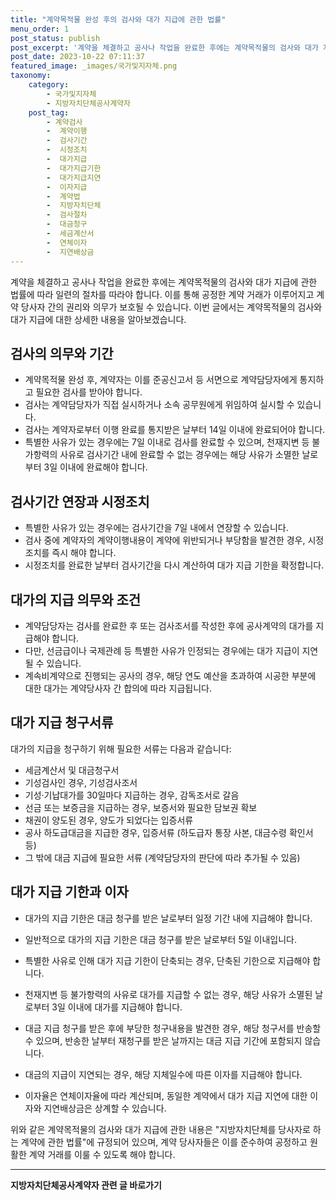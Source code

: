 ```yaml
---
title: "계약목적물 완성 후의 검사와 대가 지급에 관한 법률"
menu_order: 1
post_status: publish
post_excerpt: '계약을 체결하고 공사나 작업을 완료한 후에는 계약목적물의 검사와 대가 지급에 관한 법률에 따라 일련의 절차를 따라야 합니다. 이를 통해 공정한 계약 거래가 이루어지고 계약 당사자 간의 권리와 의무가 보호될 수 있습니다. 이번 글에서는 계약목적물의 검사와 대가 지급에 대한 상세한 내용을 알아보겠습니다.'
post_date: 2023-10-22 07:11:37
featured_image: _images/국가및지자체.png
taxonomy:
    category:
        - 국가및지자체
        - 지방자치단체공사계약자
    post_tag:
        - 계약검사
        -  계약이행
        -  검사기간
        -  시정조치
        -  대가지급
        -  대가지급기한
        -  대가지급지연
        -  이자지급
        -  계약법
        -  지방자치단체
        -  검사절차
        -  대금청구
        -  세금계산서
        -  연체이자
        -  지연배상금
---
```



계약을 체결하고 공사나 작업을 완료한 후에는 계약목적물의 검사와 대가 지급에 관한 법률에 따라 일련의 절차를 따라야 합니다. 이를 통해 공정한 계약 거래가 이루어지고 계약 당사자 간의 권리와 의무가 보호될 수 있습니다. 이번 글에서는 계약목적물의 검사와 대가 지급에 대한 상세한 내용을 알아보겠습니다.

## 검사의 의무와 기간

* 계약목적물 완성 후, 계약자는 이를 준공신고서 등 서면으로 계약담당자에게 통지하고 필요한 검사를 받아야 합니다.
* 검사는 계약담당자가 직접 실시하거나 소속 공무원에게 위임하여 실시할 수 있습니다.
* 검사는 계약자로부터 이행 완료를 통지받은 날부터 14일 이내에 완료되어야 합니다.
* 특별한 사유가 있는 경우에는 7일 이내로 검사를 완료할 수 있으며, 천재지변 등 불가항력의 사유로 검사기간 내에 완료할 수 없는 경우에는 해당 사유가 소멸한 날로부터 3일 이내에 완료해야 합니다.

## 검사기간 연장과 시정조치

* 특별한 사유가 있는 경우에는 검사기간을 7일 내에서 연장할 수 있습니다.
* 검사 중에 계약자의 계약이행내용이 계약에 위반되거나 부당함을 발견한 경우, 시정조치를 즉시 해야 합니다.
* 시정조치를 완료한 날부터 검사기간을 다시 계산하여 대가 지급 기한을 확정합니다.

## 대가의 지급 의무와 조건

* 계약담당자는 검사를 완료한 후 또는 검사조서를 작성한 후에 공사계약의 대가를 지급해야 합니다.
* 다만, 선금급이나 국제관례 등 특별한 사유가 인정되는 경우에는 대가 지급이 지연될 수 있습니다.
* 계속비계약으로 진행되는 공사의 경우, 해당 연도 예산을 초과하여 시공한 부분에 대한 대가는 계약당사자 간 합의에 따라 지급됩니다.

## 대가 지급 청구서류

대가의 지급을 청구하기 위해 필요한 서류는 다음과 같습니다:

* 세금계산서 및 대금청구서
* 기성검사인 경우, 기성검사조서
* 기성·기납대가를 30일마다 지급하는 경우, 감독조서로 갈음
* 선금 또는 보증금을 지급하는 경우, 보증서와 필요한 담보권 확보
* 채권이 양도된 경우, 양도가 되었다는 입증서류
* 공사 하도급대금을 지급한 경우, 입증서류 (하도급자 통장 사본, 대금수령 확인서 등)
* 그 밖에 대금 지급에 필요한 서류 (계약담당자의 판단에 따라 추가될 수 있음)

## 대가 지급 기한과 이자

* 대가의 지급 기한은 대금 청구를 받은 날로부터 일정 기간 내에 지급해야 합니다.
* 일반적으로 대가의 지급 기한은 대금 청구를 받은 날로부터 5일 이내입니다.
* 특별한 사유로 인해 대가 지급 기한이 단축되는 경우, 단축된 기한으로 지급해야 합니다.
* 천재지변 등 불가항력의 사유로 대가를 지급할 수 없는 경우, 해당 사유가 소멸된 날로부터 3일 이내에 대가를 지급해야 합니다.
* 대금 지급 청구를 받은 후에 부당한 청구내용을 발견한 경우, 해당 청구서를 반송할 수 있으며, 반송한 날부터 재청구를 받은 날까지는 대금 지급 기간에 포함되지 않습니다.

* 대금의 지급이 지연되는 경우, 해당 지체일수에 따른 이자를 지급해야 합니다.
* 이자율은 연체이자율에 따라 계산되며, 동일한 계약에서 대가 지급 지연에 대한 이자와 지연배상금은 상계할 수 있습니다.

위와 같은 계약목적물의 검사와 대가 지급에 관한 내용은 "지방자치단체를 당사자로 하는 계약에 관한 법률"에 규정되어 있으며, 계약 당사자들은 이를 준수하여 공정하고 원활한 계약 거래를 이룰 수 있도록 해야 합니다.
<!-- wp:separator -->
<hr class="wp-block-separator has-alpha-channel-opacity"/>
<!-- /wp:separator -->

<!-- wp:group {"backgroundColor":"base","layout":{"type":"constrained"}} -->
<div class="wp-block-group has-base-background-color has-background"><!-- wp:paragraph {"align":"center","fontSize":"medium"} -->
<p class="has-text-align-center has-large-font-size"><strong>지방자치단체공사계약자 관련 글 바로가기</strong></p>
<!-- /wp:paragraph -->


<!-- wp:latest-posts
{"categories":[{"id":7140,"count":19,"description":"","link":"https://uknowlaw.com/category/%ec%a7%80%eb%b0%a9%ec%9e%90%ec%b9%98%eb%8b%a8%ec%b2%b4%ea%b3%b5%ec%82%ac%ea%b3%84%ec%95%bd%ec%9e%90/","name":"지방자치단체공사계약자","slug":"지방자치단체공사계약자","taxonomy":"category","parent":0,"meta":[],"_links":{"self":[{"href":"https://uknowlaw.com/wp-json/wp/v2/categories/7140"}],"collection":[{"href":"https://uknowlaw.com/wp-json/wp/v2/categories"}],"about":[{"href":"https://uknowlaw.com/wp-json/wp/v2/taxonomies/category"}],"wp:post_type":[{"href":"https://uknowlaw.com/wp-json/wp/v2/posts?categories=7140"}],"curies":[{"name":"wp","href":"https://api.w.org/{rel}","templated":true}]}}]} /--></div>
<!-- /wp:group -->